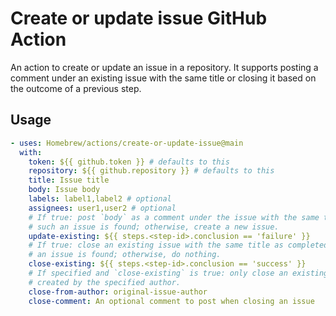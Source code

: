 # Create or update issue GitHub Action

An action to create or update an issue in a repository.
It supports posting a comment under an existing issue with the same title or
closing it based on the outcome of a previous step.

## Usage

```yaml
- uses: Homebrew/actions/create-or-update-issue@main
  with:
    token: ${{ github.token }} # defaults to this
    repository: ${{ github.repository }} # defaults to this
    title: Issue title
    body: Issue body
    labels: label1,label2 # optional
    assignees: user1,user2 # optional
    # If true: post `body` as a comment under the issue with the same title, if
    # such an issue is found; otherwise, create a new issue.
    update-existing: ${{ steps.<step-id>.conclusion == 'failure' }}
    # If true: close an existing issue with the same title as completed, if such
    # an issue is found; otherwise, do nothing.
    close-existing: ${{ steps.<step-id>.conclusion == 'success' }}
    # If specified and `close-existing` is true: only close an existing issue
    # created by the specified author.
    close-from-author: original-issue-author
    close-comment: An optional comment to post when closing an issue
```
